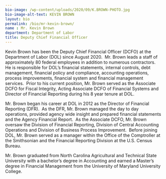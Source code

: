 ```yaml
---
bio-image: /wp-content/uploads/2020/09/K.BROWN-PHOTO.jpg
bio-image-alt-text: KEVIN BROWN
layout: bio
permalink: /bio/mr-kevin-brown/
name : Mr. Kevin Brown
department: Department of Labor
title: Deputy Chief Financial Officer
---
```

Kevin Brown has been the Deputy Chief Financial Officer (DCFO) at the Department of Labor (DOL)
since August 2020.  Mr. Brown leads a staff of approximately 80 federal employees in addition to
numerous contractors. He is responsible for DOL’s financial statements, internal controls, debt
management, financial policy and compliance, accounting operations, process improvements, financial
system and financial management services.  Prior to his current position, Mr. Brown served as the
Associate DCFO for Fiscal Integrity, Acting Associate DCFO of Financial Systems and Director of
Financial Reporting during his 8 year tenure at DOL. 

Mr. Brown began his career at DOL in 2012 as the Director of Financial Reporting (DFR).  As the DFR,
Mr. Brown managed the day to day operations, provided agency wide insight and prepared financial
statements and the Agency Financial Report.  As the Associate DCFO, Mr. Brown oversaw the Division
of Financial Reporting, Division of Central Accounting Operations and Division of Business Process
Improvement.  Before joining DOL, Mr. Brown served as a manager within the Office of the Comptroller
at the Smithsonian and the Financial Reporting Division at the U.S. Census Bureau.

Mr. Brown graduated from North Carolina Agricultural and Technical State University with a bachelor’s
degree in Accounting and earned a Master’s degree in Financial Management from the University of
Maryland University College.

